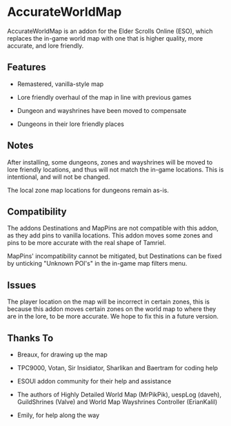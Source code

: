 # AccurateWorldMap

AccurateWorldMap is an addon for the Elder Scrolls Online (ESO), which replaces the in-game world map with one that is higher quality, more accurate, and lore friendly.

## Features

- Remastered, vanilla-style map

- Lore friendly overhaul of the map in line with previous games

- Dungeon and wayshrines have been moved to compensate

- Dungeons in their lore friendly places

## Notes

After installing, some dungeons, zones and wayshrines will be moved to lore friendly locations, and thus will not match the in-game locations. This is intentional, and will not be changed.

The local zone map locations for dungeons remain as-is.

## Compatibility

The addons Destinations and MapPins are not compatible with this addon, as they add pins to vanilla locations. This addon moves some zones and pins to be more accurate with the real shape of Tamriel.

MapPins' incompatibility cannot be mitigated, but Destinations can be fixed by unticking "Unknown POI's" in the in-game map filters menu.

## Issues

The player location on the map will be incorrect in certain zones, this is because this addon moves certain zones on the world map to where they are in the lore, to be more accurate. We hope to fix this in a future version.

## Thanks To

- Breaux, for drawing up the map

- TPC9000, Votan, Sir Insidiator, Sharlikan and Baertram for coding help

- ESOUI addon community for their help and assistance

- The authors of Highly Detailed World Map (MrPikPik), uespLog (daveh), GuildShrines (Valve) and World Map Wayshrines Controller (ErianKalil)

- Emily, for help along the way